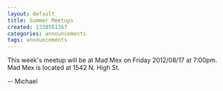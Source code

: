 ```yaml
---
layout: default
title: Summer Meetups
created: 1338561367
categories: announcements
tags: announcements
---
```

This week's meetup will be at Mad Mex on Friday 2012/08/17 at 7:00pm. Mad Mex is located at 1542 N. High St.

-- Michael
